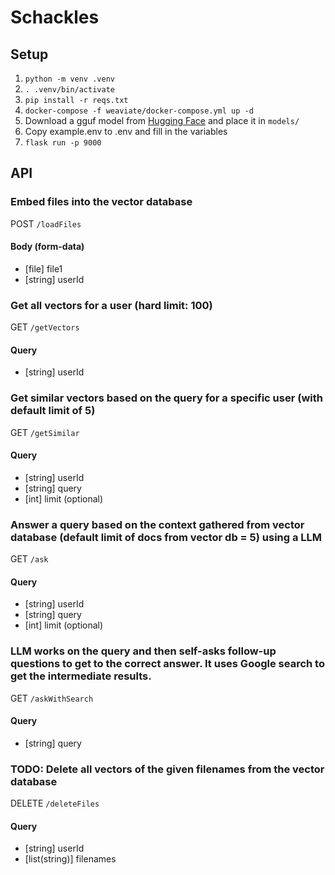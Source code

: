 # Schackles

## Setup

1. `python -m venv .venv`
2. `. .venv/bin/activate`
3. `pip install -r reqs.txt`
4. `docker-compose -f weaviate/docker-compose.yml up -d`
5. Download a gguf model from [Hugging Face](https://huggingface.co/TheBloke/CodeLlama-7B-GGUF#provided-files) and place it in `models/`
6. Copy example.env to .env and fill in the variables
7. `flask run -p 9000`

## API

### Embed files into the vector database

POST `/loadFiles`

#### Body (form-data)

- [file] file1
- [string] userId


### Get all vectors for a user (hard limit: 100)

GET `/getVectors`

#### Query

- [string] userId


### Get similar vectors based on the query for a specific user (with default limit of 5)

GET `/getSimilar`

#### Query

- [string] userId
- [string] query
- [int] limit (optional)


### Answer a query based on the context gathered from vector database (default limit of docs from vector db = 5) using a LLM

GET `/ask`

#### Query

- [string] userId
- [string] query
- [int] limit (optional)


### LLM works on the query and then self-asks follow-up questions to get to the correct answer. It uses Google search to get the intermediate results.

GET `/askWithSearch`

#### Query

- [string] query


### TODO: Delete all vectors of the given filenames from the vector database

DELETE `/deleteFiles`

#### Query

- [string] userId
- [list(string)] filenames

